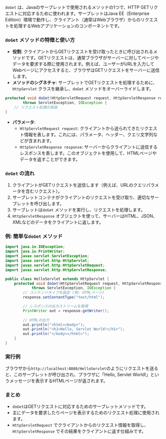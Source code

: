 `doGet` は、Javaのサーブレットで使用されるメソッドの1つで、HTTP GETリクエストに対応するために使われます。サーブレットはJava EE（Enterprise Edition）環境で動作し、クライアント（通常はWebブラウザ）からのリクエストを処理するWebアプリケーションのコンポーネントです。

### `doGet` メソッドの特徴と使い方
- **役割**: クライアントからGETリクエストを受け取ったときに呼び出されるメソッドです。GETリクエストは、通常ブラウザがサーバーに対してページやデータを要求する際に使用されます。例えば、ユーザーがURLを入力してWebページにアクセスすると、ブラウザはGETリクエストをサーバーに送信します。
- **メソッドのシグネチャ**: サーブレットでGETリクエストを処理するために、`HttpServlet` クラスを継承し、`doGet` メソッドをオーバーライドします。

```java
protected void doGet(HttpServletRequest request, HttpServletResponse response)
        throws ServletException, IOException {
    // リクエスト処理の実装
}
```

- **パラメータ**:
  - `HttpServletRequest request`: クライアントから送られてきたリクエスト情報を表します。これには、パラメータ、ヘッダー、クエリ文字列などが含まれます。
  - `HttpServletResponse response`: サーバーからクライアントに送信するレスポンスを表します。このオブジェクトを使用して、HTMLページやデータを返すことができます。

### `doGet` の流れ
1. クライアントがGETリクエストを送信します（例えば、URLのクエリパラメータを含むリクエスト）。
2. サーブレットコンテナがクライアントのリクエストを受け取り、適切なサーブレットを呼び出します。
3. サーブレットは`doGet` メソッドを実行し、リクエストを処理します。
4. `HttpServletResponse` オブジェクトを使って、サーバーはHTML、JSON、XMLなどのデータをクライアントに返します。

### 例: 簡単な`doGet` メソッド

```java
import java.io.IOException;
import java.io.PrintWriter;
import javax.servlet.ServletException;
import javax.servlet.http.HttpServlet;
import javax.servlet.http.HttpServletRequest;
import javax.servlet.http.HttpServletResponse;

public class HelloServlet extends HttpServlet {
    protected void doGet(HttpServletRequest request, HttpServletResponse response)
            throws ServletException, IOException {
        // コンテンツタイプを設定 (例: HTMLページ)
        response.setContentType("text/html");

        // レスポンスの出力ストリームを取得
        PrintWriter out = response.getWriter();
        
        // HTMLの出力
        out.println("<html><body>");
        out.println("<h1>Hello, Servlet World!</h1>");
        out.println("</body></html>");
    }
}
```

### 実行例
ブラウザから`http://localhost:8080/HelloServlet`のようにリクエストを送ると、このサーブレットが呼び出され、ブラウザに「Hello, Servlet World!」というメッセージを表示するHTMLページが返されます。

### まとめ
- `doGet`はGETリクエストに対応するためのサーブレットメソッドです。
- 主にデータを要求したりページを表示するためのリクエスト処理に使用されます。
- `HttpServletRequest` でクライアントからのリクエスト情報を取得し、`HttpServletResponse` でその結果をクライアントに返す仕組みです。
